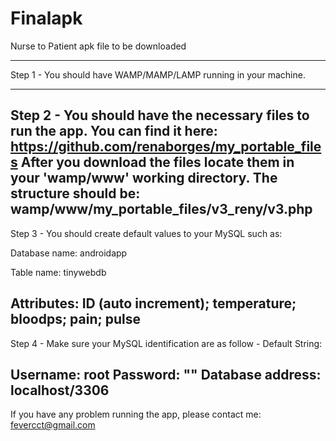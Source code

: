 Finalapk
========

Nurse to Patient apk file to be downloaded

----------------------------------------------------------------------------------------------------------------------------------
Step 1 - You should have WAMP/MAMP/LAMP running in your machine.

----------------------------------------------------------------------------------------------------------------------------------
Step 2 - You should have the necessary files to run the app. You can find it here: https://github.com/renaborges/my_portable_files
         After you download the files locate them in your 'wamp/www' working directory. The structure should be:
         wamp/www/my_portable_files/v3_reny/v3.php
----------------------------------------------------------------------------------------------------------------------------------
Step 3 - You should create default values to your MySQL such as:

Database name: androidapp

Table name: tinywebdb

Attributes: ID (auto increment); temperature; bloodps; pain; pulse
----------------------------------------------------------------------------------------------------------------------------------

Step 4 - Make sure your MySQL identification are as follow - Default String:

Username: root
Password: ""
Database address: localhost/3306
----------------------------------------------------------------------------------------------------------------------------------

If you have any problem running the app, please contact me:
fevercct@gmail.com
